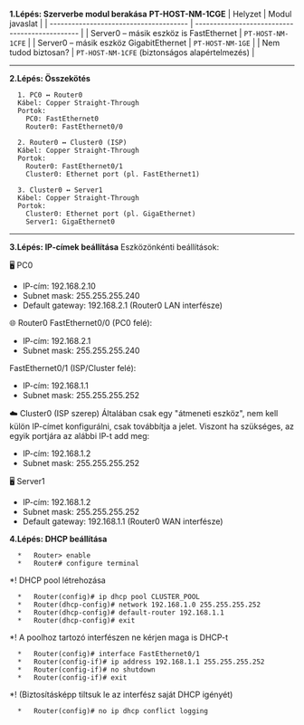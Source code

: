 **1.Lépés: Szerverbe modul berakása**
    **PT-HOST-NM-1CGE**
    | Helyzet                                | Modul javaslat                                 |
    | -------------------------------------- | ---------------------------------------------- |
    | Server0 – másik eszköz is FastEthernet | `PT-HOST-NM-1CFE`                              |
    | Server0 – másik eszköz GigabitEthernet | `PT-HOST-NM-1GE`                               |
    | Nem tudod biztosan?                    | `PT-HOST-NM-1CFE` (biztonságos alapértelmezés) |

---
**2.Lépés: Összekötés**

      1. PC0 ↔ Router0
      Kábel: Copper Straight-Through
      Portok:
        PC0: FastEthernet0
        Router0: FastEthernet0/0

      2. Router0 ↔ Cluster0 (ISP)
      Kábel: Copper Straight-Through
      Portok:
        Router0: FastEthernet0/1
        Cluster0: Ethernet port (pl. FastEthernet1)

      3. Cluster0 ↔ Server1
      Kábel: Copper Straight-Through
      Portok:
        Cluster0: Ethernet port (pl. GigaEthernet)
        Server1: GigaEthernet0

---
**3.Lépés: IP-címek beállítása**
Eszközönkénti beállítások:

🖥️ PC0
*   IP-cím: 192.168.2.10
*   Subnet mask: 255.255.255.240
*   Default gateway: 192.168.2.1 (Router0 LAN interfésze)

🌐 Router0
FastEthernet0/0 (PC0 felé):
*   IP-cím: 192.168.2.1
*   Subnet mask: 255.255.255.240

FastEthernet0/1 (ISP/Cluster felé):
*   IP-cím: 192.168.1.1
*   Subnet mask: 255.255.255.252

☁️ Cluster0 (ISP szerep)
Általában csak egy "átmeneti eszköz", nem kell külön IP-címet konfigurálni, csak továbbítja a jelet. Viszont ha szükséges, az egyik portjára az alábbi IP-t add meg:
*   IP-cím: 192.168.1.2
*   Subnet mask: 255.255.255.252

🖥️ Server1
*   IP-cím: 192.168.1.2
*   Subnet mask: 255.255.255.252
*   Default gateway: 192.168.1.1 (Router0 WAN interfésze)

**4.Lépés: DHCP beállítása**

      *   Router> enable
      *   Router# configure terminal
   
   *! DHCP pool létrehozása
    
      *   Router(config)# ip dhcp pool CLUSTER_POOL
      *   Router(dhcp-config)# network 192.168.1.0 255.255.255.252
      *   Router(dhcp-config)# default-router 192.168.1.1
      *   Router(dhcp-config)# exit
   
   *! A poolhoz tartozó interfészen ne kérjen maga is DHCP-t
   
      *   Router(config)# interface FastEthernet0/1
      *   Router(config-if)# ip address 192.168.1.1 255.255.255.252
      *   Router(config-if)# no shutdown
      *   Router(config-if)# exit
   
   *! (Biztosításképp tiltsuk le az interfész saját DHCP igényét)
   
      *   Router(config)# no ip dhcp conflict logging
